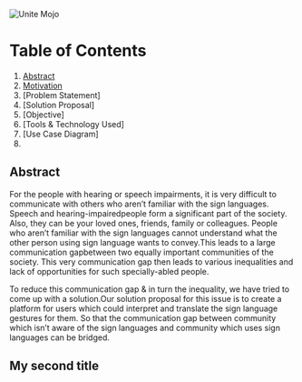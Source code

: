 ![Unite Mojo](https://github.com/v-sonawane/Unite-Mojo/blob/master/static/In.PNG)

# Table of Contents

1. [Abstract](#abstract)
2. [Motivation](#my-second-title)
3. [Problem Statement]
4. [Solution Proposal]
5. [Objective]
6. [Tools & Technology Used]
7. [Use Case Diagram]
8. 
## Abstract
<p>For the people with hearing or speech impairments, it is very difficult to communicate with others who aren’t familiar with the sign languages. Speech and hearing-impairedpeople form a significant part of the society. Also, they can  be  your  loved  ones,  friends,  family  or  colleagues. People who aren’t familiar with the sign languages cannot understand what the other person using sign  language wants  to  convey.This  leads  to  a  large  communication  gapbetween  two  equally  important  communities  of  the  society.  This  very communication gap then leads to various inequalities and lack of opportunities for such specially-abled people. </p>
<p>To  reduce  this  communication  gap  &  in  turn  the  inequality,  we  have tried to come up with a solution.Our solution proposal for this issue is to create a  platform for  users  which  could  interpret  and  translate  the  sign  language gestures for them. So that the communication gap between community which isn’t aware of the sign languages and community which uses sign languages can be bridged.</p>

## My second title
